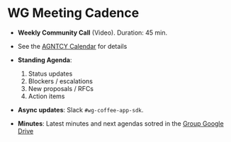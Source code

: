 # WG Meeting Cadence

- **Weekly Community Call** (Video). Duration: 45 min. 
- See the [AGNTCY Calendar](https://calendar.google.com/calendar/u/0/embed?src=admin@ops.agntcy.org) for details

- **Standing Agenda**:  
  1. Status updates  
  2. Blockers / escalations  
  3. New proposals / RFCs  
  4. Action items  

- **Async updates**: Slack `#wg-coffee-app-sdk`.  
- **Minutes**:  Latest minutes and next agendas sotred in the [Group Google Drive](https://drive.google.com/drive/folders/1vyKYqh_Hlqi9TNdeGopgtHPjU9ogIxrN?usp=share_link)  
 
   
